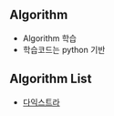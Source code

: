 ## Algorithm 
- Algorithm 학습 
- 학습코드는 python 기반

## Algorithm List

- [다익스트라](https://github.com/torch-ray/psalgorithm/tree/algorithm/algorithm)
